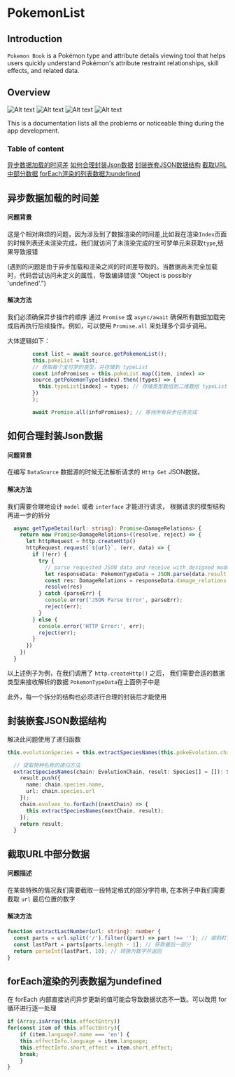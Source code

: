 # PokemonList

## Introduction 
`Pokemon Book` is a Pokémon type and attribute details viewing tool that helps users quickly understand Pokémon's attribute restraint relationships, skill effects, and related data.


## Overview
![Alt text](PokeImage/image_1.png)
![Alt text](PokeImage/image_2.png)
![Alt text](PokeImage/image_3.png)
![Alt text](PokeImage/image_4.png)

This is a documentation lists all the problems or noticeable thing during the app development.
### Table of content

[异步数据加载的时间差](#异步数据加载的时间差)
[如何合理封装Json数据](#如何合理封装json数据)
[封装嵌套JSON数据结构](#封装嵌套json数据结构)
[截取URL中部分数据](#截取url中部分数据)
[forEach渲染的列表数据为undefined](#foreach渲染的列表数据为undefined)
##  异步数据加载的时间差

#### 问题背景
这是个相对麻烦的问题，因为涉及到了数据渲染的时间差,比如我在渲染`Index`页面的时候列表还未渲染完成，我们就访问了未渲染完成的宝可梦单元来获取`type`,结果导致报错

(遇到的问题是由于异步加载和渲染之间的时间差导致的。当数据尚未完全加载时，代码尝试访问未定义的属性，导致编译错误 "Object is possibly 'undefined'.")
#### 解决方法
 我们必须确保异步操作的顺序
通过 `Promise` 或 `async/await` 确保所有数据加载完成后再执行后续操作。例如，可以使用 `Promise.all` 来处理多个异步调用。

大体逻辑如下：
```typescript
        const list = await source.getPokemonList();
        this.pokeList = list;
        // 获取每个宝可梦的类型，并存储到 typeList
        const infoPromises = this.pokeList.map((item, index) =>
        source.getPokemonType(index).then((types) => {
          this.typeList[index] = types; // 存储类型数组到二维数组 typeList
        })
        );

        await Promise.all(infoPromises); // 等待所有异步任务完成
```


##  如何合理封装Json数据
#### 问题背景
在编写 `DataSource` 数据源的时候无法解析请求的 `Http Get` JSON数据。

#### 解决方法
我们需要合理地设计 `model` 或者 `interface` 才能进行请求， 根据请求的模型结构再进一步的拆分
```typescript
  async getTypeDetail(url: string): Promise<DamageRelations> {
    return new Promise<DamageRelations>((resolve, reject) => {
      let httpRequest = http.createHttp()
      httpRequest.request(`${url}`, (err, data) => {
        if (!err) {
          try {
            // parse requested JSON data and receive with designed model
            let responseData: PokemonTypeData = JSON.parse(data.result as string)
            const res: DamageRelations = responseData.damage_relations
            resolve(res)
          } catch (parseErr) {
            console.error('JSON Parse Error', parseErr);
            reject(err);
          }
        } else {
          console.error('HTTP Error:', err);
          reject(err);
        }
      })
    })
  }
```
以上述例子为例，在我们调用了 `http.createHttp()` 之后， 我们需要合适的数据类型来接收解析的数据 `PokemonTypeData`在上面例子中是

此外，每一个拆分的结构也必须进行合理的封装后才能使用

##  封装嵌套JSON数据结构
解决此问题使用了递归函数

```typescript
this.evolutionSpecies = this.extractSpeciesNames(this.pokeEvolution.chain as EvolutionChain)

  // 提取物种名称的递归方法
  extractSpeciesNames(chain: EvolutionChain, result: Species[] = []): Species[] {
    result.push({
      name: chain.species.name,
      url: chain.species.url
    });
    chain.evolves_to.forEach((nextChain) => {
      this.extractSpeciesNames(nextChain, result);
    });
    return result;
  }
```


## 截取URL中部分数据
#### 问题描述
在某些特殊的情况我们需要截取一段特定格式的部分字符串, 在本例子中我们需要截取 `url` 最后位置的数字

#### 解决方法
```typescript
function extractLastNumber(url: string): number {
  const parts = url.split('/').filter((part) => part !== ''); // 按斜杠分割，并过滤掉空字符串
  const lastPart = parts[parts.length - 1]; // 获取最后一部分
  return parseInt(lastPart, 10); // 转换为数字并返回
}
```

## forEach渲染的列表数据为undefined
在 forEach 内部直接访问异步更新的值可能会导致数据状态不一致。可以改用 for 循环进行逐一处理
```typescript
if (Array.isArray(this.effectEntry))
for(const item of this.effectEntry){
    if (item.language?.name === 'en') {
    this.effectInfo.language = item.language;
    this.effectInfo.short_effect = item.short_effect;
    break;
    }
}
```
